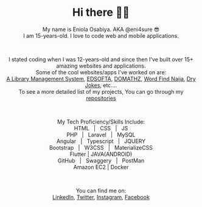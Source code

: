 <div align="center">
  
  # Hi there 👋🏾

  My name is Eniola Osabiya. AKA @eni4sure 😎
  <br>
  I am 15-years-old. I love to code web and mobile applications.
  
  
  <br>
  
  
  I stated coding when I was 12-years-old and since then I've built over 15+ amazing websites and applications.
  <br>
  Some of the cool websites/apps I've worked on are:
  <br>
  [A Library Management System](https://mfmteens.org/library), [EDSOFTA](https://edsofta.com), [DOMATHZ](https://oandoideas.github.io/domathz), [Word Find Naija](https://oandoideas.github.io/word-find-naija), [Dry Jokes](https://eni4sure.github.io/dryjokes), etc....
  <br>
  To see a more detailed list of my projects, You can go through my [repositories](https://github.com/eni4sure?tab=repositories)
  
  <br>
  
  
  My Tech Proficiency/Skills Include:
  <br>
  HTML &nbsp; | &nbsp; CSS &nbsp; | &nbsp; JS
  <br>
  PHP &nbsp; | &nbsp; Laravel &nbsp; | &nbsp; MySQL
  <br>
  Angular &nbsp; | &nbsp; Typescript &nbsp; | &nbsp; JQUERY
  <br>
  Bootstrap &nbsp; | &nbsp; W3CSS &nbsp; | &nbsp; MaterializeCSS
  <br>
  Flutter | JAVA(ANDROID)
  <br>
  GitHub &nbsp; | &nbsp; Swaggery &nbsp; | &nbsp; PostMan
  <br>
  Amazon EC2 | Docker
  
  
  <br>
  
  
  You can find me on:
    <br>
    [LinkedIn](https://linkedin.com/in/eniola-osabiya), [Twitter](https://twitter.com/eni4sure), [Instagram](https://instagram.com/eni4sure), [Facebook](https://facebook.com/eni4sure)
    <br>
</div>

